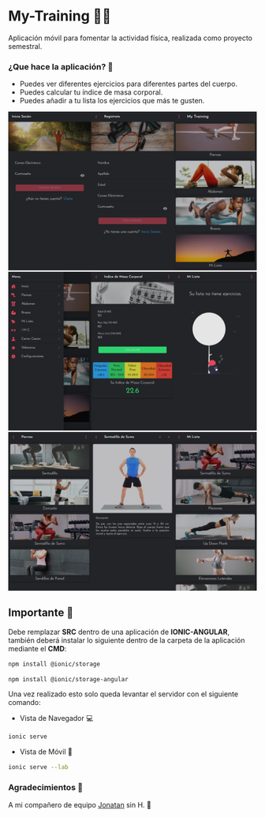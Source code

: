 # My-Training 🏃‍♂️
Aplicación móvil para fomentar la actividad física, realizada como proyecto semestral.

### ¿Que hace la aplicación? 🤔
- Puedes ver diferentes ejercicios para diferentes partes del cuerpo.
- Puedes calcular tu índice de masa corporal.
- Puedes añadir a tu lista los ejercicios que más te gusten.

![MyTrainingApp1](./src/assets/img/MyTraining1.png)
![MyTrainingApp2](./src/assets/img/MyTraining2.png)
![MyTrainingApp3](./src/assets/img/MyTraining3.png)


## Importante 🦉
Debe remplazar **SRC** dentro de una aplicación de **IONIC-ANGULAR**, también deberá instalar lo siguiente dentro de la carpeta de la aplicación mediante el **CMD**:

```bash
npm install @ionic/storage
```
```bash
npm install @ionic/storage-angular
```

Una vez realizado esto solo queda levantar el servidor con el siguiente comando:

- Vista de Navegador 💻
```bash
ionic serve
```
- Vista de Móvil 📱
```bash
ionic serve --lab
```

### Agradecimientos 🤨
A mi compañero de equipo [Jonatan](https://github.com/Jonna-NwT) sin H. 🙊
